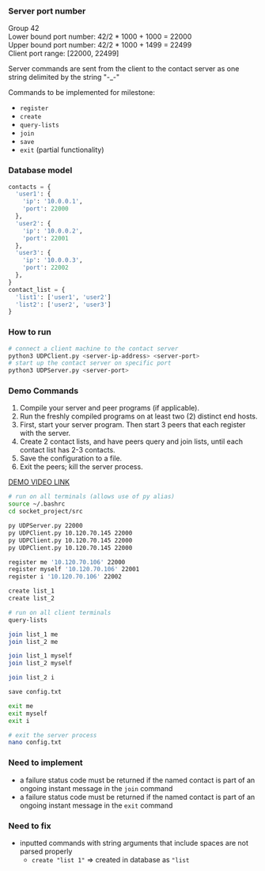 ### Server port number
Group 42</br>
Lower bound port number: 42/2 * 1000 + 1000 = 22000</br>
Upper bound port number: 42/2 * 1000 + 1499 = 22499</br>
Client port range: [22000, 22499]

Server commands are sent from the client to the contact server as one string delimited by the string "-_-"

Commands to be implemented for milestone:
- `register`
- `create`
- `query-lists`
- `join`
- `save`
- `exit` (partial functionality)

### Database model
```python
contacts = {
  'user1': {
    'ip': '10.0.0.1',
    'port': 22000
  },
  'user2': {
    'ip': '10.0.0.2',
    'port': 22001
  },
  'user3': {
    'ip': '10.0.0.3',
    'port': 22002
  },
}
contact_list = {
  'list1': ['user1', 'user2']
  'list2': ['user2', 'user3']
}
```

### How to run
```bash
# connect a client machine to the contact server
python3 UDPClient.py <server-ip-address> <server-port>
# start up the contact server on specific port
python3 UDPServer.py <server-port>
```

### Demo Commands
1. Compile your server and peer programs (if applicable).
2. Run the freshly compiled programs on at least two (2) distinct end hosts.
3. First, start your server program. Then start 3 peers that each register with the server.
4. Create 2 contact lists, and have peers query and join lists, until each contact list has 2-3 contacts.
5. Save the configuration to a file.
6. Exit the peers; kill the server process.

[DEMO VIDEO LINK](https://youtu.be/V6trnoBKt0s)
```bash
# run on all terminals (allows use of py alias)
source ~/.bashrc
cd socket_project/src

py UDPServer.py 22000
py UDPClient.py 10.120.70.145 22000
py UDPClient.py 10.120.70.145 22000
py UDPClient.py 10.120.70.145 22000

register me '10.120.70.106' 22000
register myself '10.120.70.106' 22001
register i '10.120.70.106' 22002

create list_1
create list_2

# run on all client terminals
query-lists

join list_1 me
join list_2 me

join list_1 myself
join list_2 myself

join list_2 i

save config.txt

exit me
exit myself
exit i

# exit the server process
nano config.txt
```

### Need to implement
- a failure status code must be returned if the named contact is part of an ongoing instant message in the `join` command
- a failure status code must be returned if the named contact is part of an ongoing instant message in the `exit` command

### Need to fix
- inputted commands with string arguments that include spaces are not parsed properly
  - `create "list 1"` => created in database as `"list`
